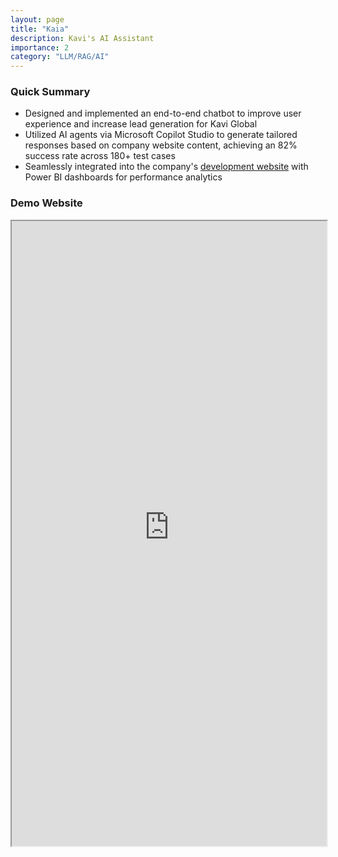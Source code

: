 ```yaml
---
layout: page
title: "Kaia"
description: Kavi's AI Assistant
importance: 2
category: "LLM/RAG/AI"
---
```


### Quick Summary

- Designed and implemented an end-to-end chatbot to improve user experience and increase lead generation for Kavi Global 
- Utilized AI agents via Microsoft Copilot Studio to generate tailored responses based on company website content, achieving an 82% success rate across 180+ test cases 
- Seamlessly integrated into the company's [development website](https://kavi-web-app.azurewebsites.net/) with Power BI dashboards for performance analytics

### Demo Website

<iframe src="https://copilotstudio.microsoft.com/environments/Default-bf2665d9-7e6b-49ab-93a5-4b7262a44452/bots/msdyn_chatbot/canvas?__version__=2&enableFileAttachment=false" width="100%" height="1000px">
  <p>Your browser does not support iframes. You can <a href="https://copilotstudio.microsoft.com/environments/Default-bf2665d9-7e6b-49ab-93a5-4b7262a44452/bots/msdyn_chatbot/canvas?__version__=2&enableFileAttachment=false">click the link here</a>.</p>
</iframe>
